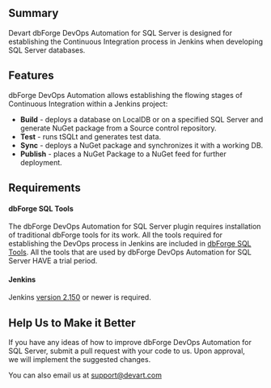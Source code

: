 ## Summary

Devart dbForge DevOps Automation for SQL Server is designed for
establishing the Continuous Integration process in Jenkins when
developing SQL Server databases.

## Features

dbForge DevOps Automation allows establishing the flowing stages of
Continuous Integration within a Jenkins project:

-   **Build** - deploys a database on LocalDB or on a specified SQL
    Server and generate NuGet package from a Source control repository.
-   **Test** - runs tSQLt and generates test data.
-   **Sync** - deploys a NuGet package and synchronizes it with a
    working DB.
-   **Publish** - places a NuGet Package to a NuGet feed for further
    deployment.

## Requirements

#### dbForge SQL Tools

The dbForge DevOps Automation for SQL Server plugin requires
installation of traditional dbForge tools for its work. All the tools
required for establishing the DevOps process in Jenkins are included in
[dbForge SQL Tools](https://www.devart.com/dbforge/sql/sql-tools/download.html).
All the tools that are used by dbForge DevOps Automation for SQL Server
HAVE a trial period.

#### Jenkins

Jenkins [version
2.150](https://jenkins.io/changelog#v2.150) or newer is
required.

## Help Us to Make it Better

If you have any ideas of how to improve dbForge DevOps Automation for
SQL Server, submit a pull request with your code to us. Upon approval,
we will implement the suggested changes.

You can also email us at
[support@devart.com](https://wiki.jenkins.io/display/JENKINS/mailto:support@devart.com)
